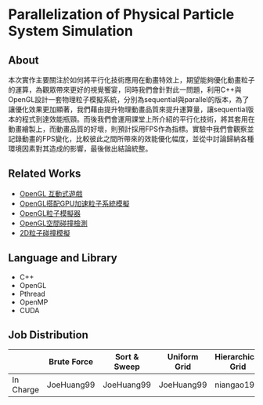 # Parallelization of Physical Particle System Simulation
## About
本次實作主要關注於如何將平行化技術應用在動畫特效上，期望能夠優化動畫粒子的運算，為觀眾帶來更好的視覺饗宴，同時我們會針對此一問題，利用C++與OpenGL設計一套物理粒子模擬系統，分別為sequential與parallel的版本，為了讓優化效果更加顯著，我們藉由提升物理動畫品質來提升運算量，讓sequential版本的程式到達效能瓶頸。而後我們會運用課堂上所介紹的平行化技術，將其套用在動畫繪製上，而動畫品質的好壞，則預計採用FPS作為指標。實驗中我們會觀察並記錄動畫的FPS變化，比較彼此之間所帶來的效能優化幅度，並從中討論歸納各種環境因素對其造成的影響，最後做出結論統整。
## Related Works
- [OpenGL 互動式遊戲](https://github.com/MarkMoHR/OpenglGame)
- [OpenGL搭配GPU加速粒子系統模擬](https://github.com/MauriceGit/Partikel_accelleration_on_GPU)
- [OpenGL粒子模擬器](https://github.com/Syntaf/ParticleSimulator)
- [OpenGL空間碰撞檢測](https://github.com/ttvd/spatial-collision-datastructures)
- [2D粒子碰撞模擬](https://github.com/nicolasruan/elastic-collisions-2d)
## Language and Library
- C++
- OpenGL
- Pthread
- OpenMP
- CUDA
## Job Distribution
||Brute Force|Sort & Sweep|Uniform Grid|Hierarchical Grid|Octree|Loose Octree|KDTree|
|-|-|-|-|-|-|-|-|
|In Charge|JoeHuang99|JoeHuang99|JoeHuang99|niangao19|eesss34690|eesss34690|niangao19|
